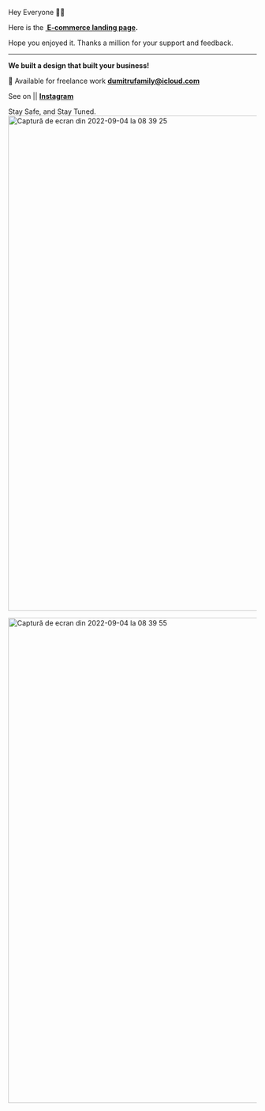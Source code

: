 Hey Everyone 👋🏻

Here is the <strong><a href="https://thetechology.github.io/Responsive-E-Commerce-Product-UI-UX-Design-Using-HTML-CSS-Javascript/"> E-commerce landing page</a>.</strong>

Hope you enjoyed it. Thanks a million for your support and feedback.

--------------------------------------------------------------

<strong>We built a design that built your business!</strong>

📩 Available for freelance work <a href="mailto:dumitrufamily@icloud.com"><strong>dumitrufamily@icloud.com</strong></a>

See on || <a href="https://www.instagram.com/thetechohlogy/" target="_blank" rel="noopener noreferrer nofollow"><strong>Instagram</strong></a>

Stay Safe, and Stay Tuned.<img width="1002" alt="Captură de ecran din 2022-09-04 la 08 39 25" src="https://user-images.githubusercontent.com/110493446/188299201-d8611b8c-197f-4405-a878-357be7cbec23.png">

<img width="982" alt="Captură de ecran din 2022-09-04 la 08 39 55" src="https://user-images.githubusercontent.com/110493446/188299204-440b4043-bd03-4e53-8a62-ae1db0eb7a7c.png">

